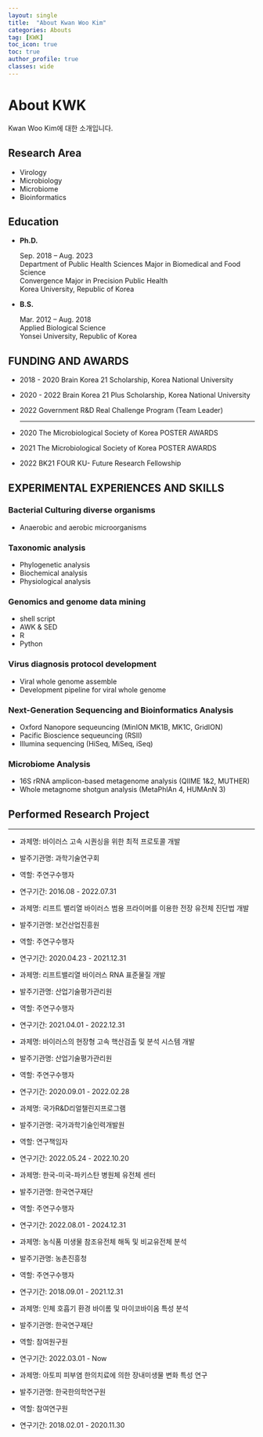 ```yaml
---
layout: single
title:  "About Kwan Woo Kim"
categories: Abouts
tag: [KWK]
toc_icon: true
toc: true
author_profile: true
classes: wide
---
```


# About KWK

Kwan Woo Kim에 대한 소개입니다.  <br/>



## Research Area

- Virology
- Microbiology
- Microbiome
- Bioinformatics <br/>
  


## Education

- **Ph.D.**

  Sep. 2018 – Aug. 2023 <br/>Department of Public Health Sciences Major in Biomedical and Food Science <br/>Convergence Major in Precision Public Health <br/>Korea University, Republic of Korea <br/>

- **B.S.**

  Mar. 2012 – Aug. 2018 <br/>Applied Biological Science <br/>
  Yonsei University, Republic of Korea <br/>
  

## FUNDING AND AWARDS

- 2018 - 2020     Brain Korea 21 Scholarship, Korea National University
- 2020 - 2022     Brain Korea 21 Plus Scholarship, Korea National University
- 2022            Government R&D Real Challenge Program (Team Leader)

  ---


- 2020            The Microbiological Society of Korea POSTER AWARDS
- 2021            The Microbiological Society of Korea POSTER AWARDS
- 2022            BK21 FOUR KU- Future Research Fellowship <br/>

  


## EXPERIMENTAL EXPERIENCES AND SKILLS 

### Bacterial Culturing diverse organisms
- Anaerobic and aerobic microorganisms  <br/>
  


### Taxonomic analysis 

- Phylogenetic analysis
- Biochemical analysis
- Physiological analysis <br/>
  

### Genomics and genome data mining <br/>
- shell script 
- AWK & SED
- R 
- Python


### Virus diagnosis protocol development <br/>
- Viral whole genome assemble
- Development pipeline for viral whole genome 


### Next-Generation Sequencing and Bioinformatics Analysis

- Oxford Nanopore sequeuncing (MinION MK1B, MK1C, GridION)
- Pacific Bioscience sequeuncing (RSⅡ)
- Illumina sequencing (HiSeq, MiSeq, iSeq) <br/>
  


### Microbiome Analysis
- 16S rRNA amplicon-based metagenome analysis (QIIME 1&2, MUTHER)
- Whole metagnome shotgun analysis (MetaPhlAn 4, HUMAnN 3) <br/>



## Performed Research Project
---
- 과제명: 바이러스 고속 시퀀싱을 위한 최적 프로토콜 개발
- 발주기관명: 과학기술연구회
- 역할: 주연구수행자
- 연구기간: 2016.08 - 2022.07.31 <br/>

- 과제명: 리프트 밸리열 바이러스 범용 프라이머를 이용한 전장 유전체 진단법 개발
- 발주기관명: 보건산업진흥원
- 역할: 주연구수행자
- 연구기간: 2020.04.23 - 2021.12.31 <br/>

- 과제명: 리프트밸리열 바이러스 RNA 표준물질 개발
- 발주기관명: 산업기술평가관리원
- 역할: 주연구수행자
- 연구기간: 2021.04.01 - 2022.12.31 <br/>

- 과제명: 바이러스의 현장형 고속 핵산검출 및 분석 시스템 개발
- 발주기관명: 산업기술평가관리원
- 역할: 주연구수행자
- 연구기간: 2020.09.01 - 2022.02.28 <br/>

- 과제명: 국가R&D리얼챌린지프로그램
- 발주기관명: 국가과학기술인력개발원
- 역할: 연구책임자
- 연구기간: 2022.05.24 - 2022.10.20 <br/>

- 과제명: 한국-미국-파키스탄 병원체 유전체 센터
- 발주기관명: 한국연구재단
- 역할: 주연구수행자
- 연구기간: 2022.08.01 - 2024.12.31 <br/>

- 과제명: 농식품 미생물 참조유전체 해독 및 비교유전체 분석
- 발주기관명: 농촌진흥청
- 역할: 주연구수행자
- 연구기간: 2018.09.01 - 2021.12.31 <br/>

- 과제명: 인체 호흡기 환경 바이롬 및 마이코바이옴 특성 분석
- 발주기관명: 한국연구재단
- 역할: 참여원구원
- 연구기간: 2022.03.01 - Now <br/>

- 과제명: 아토피 피부염 한의치료에 의한 장내미생물 변화 특성 연구
- 발주기관명: 한국한의학연구원
- 역할: 참여연구원
- 연구기간: 2018.02.01 - 2020.11.30 <br/>
